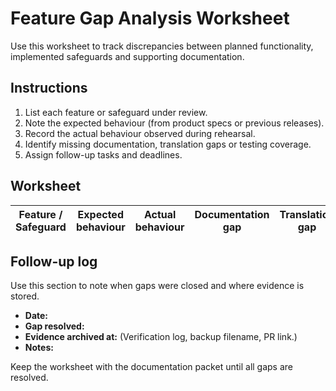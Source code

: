 # Feature Gap Analysis Worksheet

Use this worksheet to track discrepancies between planned functionality,
implemented safeguards and supporting documentation.

## Instructions

1. List each feature or safeguard under review.
2. Note the expected behaviour (from product specs or previous releases).
3. Record the actual behaviour observed during rehearsal.
4. Identify missing documentation, translation gaps or testing coverage.
5. Assign follow-up tasks and deadlines.

## Worksheet

| Feature / Safeguard | Expected behaviour | Actual behaviour | Documentation gap | Translation gap | Tests needed | Owner | Due date |
| --- | --- | --- | --- | --- | --- | --- | --- |

## Follow-up log

Use this section to note when gaps were closed and where evidence is stored.

- **Date:**
- **Gap resolved:**
- **Evidence archived at:** (Verification log, backup filename, PR link.)
- **Notes:**

Keep the worksheet with the documentation packet until all gaps are resolved.
